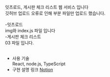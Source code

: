 잇츠로드, 게시판 체크 리스트 웹 서비스 입니다<br>
깃허브 업로드 오류로 인해 부분 파일만 업로드 했습니다.<br><br>
-잇츠로드 <br>
  img와 index.js 파일 입니다<br>
-게시판 체크 리스트 <br>
  03 파일 입니다.<br><br>

- 사용 기술<br>
React, node.js, TypeScript<br>
- 구현 설명 링크
[Notion](https://polyester-advantage-d3d.notion.site/React-Project-b7c8dfaffb864984832aefd1e9e731e4?pvs=4)

